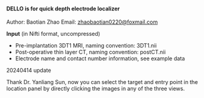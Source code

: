 #### DELLO is for quick depth electrode localizer
Author: Baotian Zhao
Email: zhaobaotian0220@foxmail.com

**Input** (in Nifti format, uncompressed)

- Pre-implantation 3DT1 MRI, naming convention: 3DT1.nii
- Post-operative thin layer CT, naming convention: postCT.nii
- Electrode name and contact number information, see example data



20240414 update

Thank Dr. Yanliang Sun, now you can select the target and entry point in the location panel by directly clicking the images in any of the three views.
